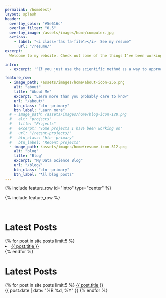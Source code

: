 ```yaml
---
permalink: /hometest/
layout: splash
header:
  overlay_color: "#5e616c"
  overlay_filter: "0.5"
  overlay_image: /assets/images/home/computer.jpg
  actions:
    - label: "<i class='fas fa-file'></i>  See my resume"
      url: "/resume/"
excerpt: 
  Welcome to my website. Check out some of the things I’ve been working on recently, and feel free to contact me if you have any questions.<br>

intro:  
  - excerpt: '“If you just use the scientific method as a way to approach data-intensive projects, I think you’re more apt to be successful with your outcome.” *-* *Bob Hayes*'

feature_row:
  - image_path: /assets/images/home/about-icon-256.png
    alt: "about"
    title: "About Me"
    excerpt: "Learn more than you probably care to know"
    url: "/about/"
    btn_class: "btn--primary"
    btn_label: "Learn more"
  # - image_path: /assets/images/home/blog-icon-128.png
  #   alt: "projects"
  #   title: "Projects"
  #   excerpt: "Some projects I have been working on"
  #   url: "/recent-projects/"
  #   btn_class: "btn--primary"
  #   btn_label: "Recent projects"
  - image_path: /assets/images/home/resume-icon-512.png
    alt: "blog"
    title: "Blog"
    excerpt: "My Data Science Blog"
    url: "/blog/"
    btn_class: "btn--primary"
    btn_label: "All blog posts"      
---
```


{% include feature_row id="intro" type="center" %}

{% include feature_row %}

<br>
<h1>Latest Posts</h1>
{% for post in site.posts limit:5 %}
<li><a href="{{ https://adamreynoldsdata.com/ }}{{ post.url }}">{{ post.title }}</a></li>  
{% endfor %}

<br>
<h1>Latest Posts</h1>
{% for post in site.posts limit:5 %}
<a href="{{ https://adamreynoldsdata.com/ }}{{ post.url }}">{{ post.title }}</a> 
<br>{{ post.date | date: "%B %d, %Y" }}
{% endfor %}